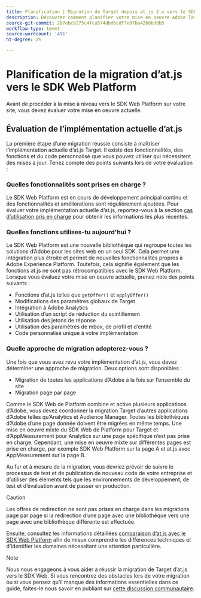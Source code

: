 ```yaml
---
title: Planification | Migration de Target depuis at.js 2.x vers le SDK Web
description: Découvrez comment planifier votre mise en oeuvre Adobe Target d’at.js 2.x au SDK Web Adobe Experience Platform.
source-git-commit: 287ebcb275c4fca574dbd6cdf7e07ba4268bddb5
workflow-type: tm+mt
source-wordcount: '491'
ht-degree: 2%

---
```


# Planification de la migration d’at.js vers le SDK Web Platform

Avant de procéder à la mise à niveau vers le SDK Web Platform sur votre site, vous devez évaluer votre mise en oeuvre actuelle.

## Évaluation de l’implémentation actuelle d’at.js

La première étape d’une migration réussie consiste à maîtriser l’implémentation actuelle d’at.js Target. Il existe des fonctionnalités, des fonctions et du code personnalisé que vous pouvez utiliser qui nécessitent des mises à jour. Tenez compte des points suivants lors de votre évaluation :

### Quelles fonctionnalités sont prises en charge ?

Le SDK Web Platform est en cours de développement principal continu et des fonctionnalités et améliorations sont régulièrement ajoutées. Pour évaluer votre implémentation actuelle d’at.js, reportez-vous à la section [cas d’utilisation pris en charge](https://github.com/orgs/adobe/projects/18/views/1) pour obtenir les informations les plus récentes.

### Quelles fonctions utilises-tu aujourd&#39;hui ?

Le SDK Web Platform est une nouvelle bibliothèque qui regroupe toutes les solutions d’Adobe pour les sites web en un seul SDK. Cela permet une intégration plus étroite et permet de nouvelles fonctionnalités propres à Adobe Experience Platform. Toutefois, cela signifie également que les fonctions at.js ne sont pas rétrocompatibles avec le SDK Web Platform. Lorsque vous évaluez votre mise en oeuvre actuelle, prenez note des points suivants :

- Fonctions d’at.js telles que `getOffer()` et `applyOffer()`
- Modifications des paramètres globaux de Target
- Intégration à Adobe Analytics
- Utilisation d’un script de réduction du scintillement
- Utilisation des jetons de réponse
- Utilisation des paramètres de mbox, de profil et d’entité
- Code personnalisé unique à votre implémentation

### Quelle approche de migration adopterez-vous ?

Une fois que vous avez revu votre implémentation d’at.js, vous devez déterminer une approche de migration. Deux options sont disponibles :

- Migration de toutes les applications d’Adobe à la fois sur l’ensemble du site
- Migration page par page

Comme le SDK Web de Platform combine et active plusieurs applications d’Adobe, vous devez coordonner la migration Target d’autres applications d’Adobe telles qu’Analytics et Audience Manager. Toutes les bibliothèques d’Adobe d’une page donnée doivent être migrées en même temps. Une mise en oeuvre mixte du SDK Web de Platform pour Target et d’AppMeasurement pour Analytics sur une page spécifique n’est pas prise en charge. Cependant, une mise en oeuvre mixte sur différentes pages est prise en charge, par exemple SDK Web Platform sur la page A et at.js avec AppMeasurement sur la page B.

Au fur et à mesure de la migration, vous devriez prévoir de suivre le processus de test et de publication de nouveau code de votre entreprise et d’utiliser des éléments tels que les environnements de développement, de test et d’évaluation avant de passer en production.

>[!CAUTION]
>
>Les offres de redirection ne sont pas prises en charge dans les migrations page par page si la redirection d’une page avec une bibliothèque vers une page avec une bibliothèque différente est effectuée.


Ensuite, consultez les informations détaillées [comparaison d’at.js avec le SDK Web Platform](detailed-comparison.md) afin de mieux comprendre les différences techniques et d’identifier les domaines nécessitant une attention particulière.

>[!NOTE]
>
>Nous nous engageons à vous aider à réussir la migration de Target d’at.js vers le SDK Web. Si vous rencontrez des obstacles lors de votre migration ou si vous pensez qu’il manque des informations essentielles dans ce guide, faites-le nous savoir en publiant sur [cette discussion communautaire](https://experienceleaguecommunities.adobe.com/t5/adobe-experience-platform-data/tutorial-discussion-migrate-target-from-at-js-to-web-sdk/m-p/575587#M463).
